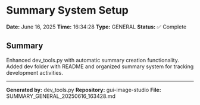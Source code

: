 # Summary System Setup

**Date:** June 16, 2025
**Time:** 16:34:28
**Type:** GENERAL
**Status:** ✅ Complete

## Summary

Enhanced dev_tools.py with automatic summary creation functionality. Added dev folder with README and organized summary system for tracking development activities.

---

**Generated by:** dev_tools.py
**Repository:** gui-image-studio
**File:** SUMMARY_GENERAL_20250616_163428.md
